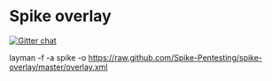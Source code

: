 # Spike overlay

[![Gitter chat](https://badges.gitter.im/gitterHQ/gitter.png)](https://gitter.im/Spike-Pentesting)

layman -f -a spike -o https://raw.github.com/Spike-Pentesting/spike-overlay/master/overlay.xml
